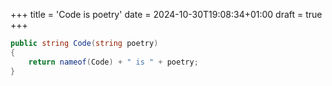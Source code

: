 +++
title = 'Code is poetry'
date = 2024-10-30T19:08:34+01:00
draft = true
+++

``` c#
public string Code(string poetry) 
{
    return nameof(Code) + " is " + poetry;
}
```